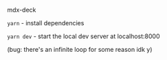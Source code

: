 mdx-deck

`yarn` - install dependencies

`yarn dev` - start the local dev server at localhost:8000

(bug: there's an infinite loop for some reason idk y)
